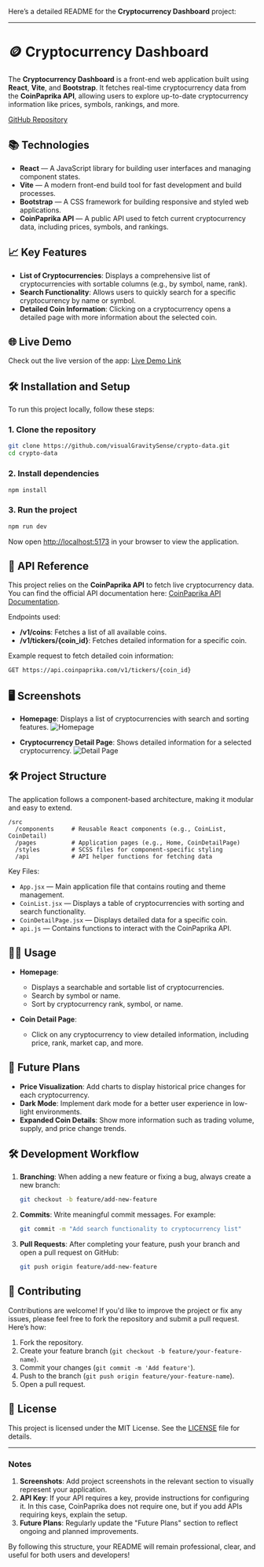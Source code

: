 Here’s a detailed README for the **Cryptocurrency Dashboard** project:

---

# 🪙 Cryptocurrency Dashboard

The **Cryptocurrency Dashboard** is a front-end web application built using **React**, **Vite**, and **Bootstrap**. It fetches real-time cryptocurrency data from the **CoinPaprika API**, allowing users to explore up-to-date cryptocurrency information like prices, symbols, rankings, and more.

[GitHub Repository](https://github.com/visualGravitySense/crypto-data)

## 📚 Technologies

- **React** — A JavaScript library for building user interfaces and managing component states.
- **Vite** — A modern front-end build tool for fast development and build processes.
- **Bootstrap** — A CSS framework for building responsive and styled web applications.
- **CoinPaprika API** — A public API used to fetch current cryptocurrency data, including prices, symbols, and rankings.

## 📈 Key Features

- **List of Cryptocurrencies**: Displays a comprehensive list of cryptocurrencies with sortable columns (e.g., by symbol, name, rank).
- **Search Functionality**: Allows users to quickly search for a specific cryptocurrency by name or symbol.
- **Detailed Coin Information**: Clicking on a cryptocurrency opens a detailed page with more information about the selected coin.

## 🌐 Live Demo

Check out the live version of the app: [Live Demo Link](#)

## 🛠 Installation and Setup

To run this project locally, follow these steps:

### 1. Clone the repository

```bash
git clone https://github.com/visualGravitySense/crypto-data.git
cd crypto-data
```

### 2. Install dependencies

```bash
npm install
```

### 3. Run the project

```bash
npm run dev
```

Now open [http://localhost:5173](http://localhost:5173) in your browser to view the application.

## 🔗 API Reference

This project relies on the **CoinPaprika API** to fetch live cryptocurrency data. You can find the official API documentation here: [CoinPaprika API Documentation](https://api.coinpaprika.com).

Endpoints used:
- **/v1/coins**: Fetches a list of all available coins.
- **/v1/tickers/{coin_id}**: Fetches detailed information for a specific coin.

Example request to fetch detailed coin information:
```bash
GET https://api.coinpaprika.com/v1/tickers/{coin_id}
```

## 🖥️ Screenshots

<!-- Add your project screenshots here -->
- **Homepage**: Displays a list of cryptocurrencies with search and sorting features.
  ![Homepage](https://link-to-your-screenshot.com)
  
- **Cryptocurrency Detail Page**: Shows detailed information for a selected cryptocurrency.
  ![Detail Page](https://link-to-your-screenshot.com)

## 🛠 Project Structure

The application follows a component-based architecture, making it modular and easy to extend.

```
/src
  /components     # Reusable React components (e.g., CoinList, CoinDetail)
  /pages          # Application pages (e.g., Home, CoinDetailPage)
  /styles         # SCSS files for component-specific styling
  /api            # API helper functions for fetching data
```

Key Files:
- `App.jsx` — Main application file that contains routing and theme management.
- `CoinList.jsx` — Displays a table of cryptocurrencies with sorting and search functionality.
- `CoinDetailPage.jsx` — Displays detailed data for a specific coin.
- `api.js` — Contains functions to interact with the CoinPaprika API.

## 🧑‍💻 Usage

- **Homepage**: 
  - Displays a searchable and sortable list of cryptocurrencies.
  - Search by symbol or name.
  - Sort by cryptocurrency rank, symbol, or name.
  
- **Coin Detail Page**: 
  - Click on any cryptocurrency to view detailed information, including price, rank, market cap, and more.

## 🔄 Future Plans

- **Price Visualization**: Add charts to display historical price changes for each cryptocurrency.
- **Dark Mode**: Implement dark mode for a better user experience in low-light environments.
- **Expanded Coin Details**: Show more information such as trading volume, supply, and price change trends.

## 🛠 Development Workflow

1. **Branching**: When adding a new feature or fixing a bug, always create a new branch:
   ```bash
   git checkout -b feature/add-new-feature
   ```

2. **Commits**: Write meaningful commit messages. For example:
   ```bash
   git commit -m "Add search functionality to cryptocurrency list"
   ```

3. **Pull Requests**: After completing your feature, push your branch and open a pull request on GitHub:
   ```bash
   git push origin feature/add-new-feature
   ```

## 👥 Contributing

Contributions are welcome! If you'd like to improve the project or fix any issues, please feel free to fork the repository and submit a pull request. Here’s how:

1. Fork the repository.
2. Create your feature branch (`git checkout -b feature/your-feature-name`).
3. Commit your changes (`git commit -m 'Add feature'`).
4. Push to the branch (`git push origin feature/your-feature-name`).
5. Open a pull request.

## 📝 License

This project is licensed under the MIT License. See the [LICENSE](LICENSE) file for details.

---

### Notes

1. **Screenshots**: Add project screenshots in the relevant section to visually represent your application.
2. **API Key**: If your API requires a key, provide instructions for configuring it. In this case, CoinPaprika does not require one, but if you add APIs requiring keys, explain the setup.
3. **Future Plans**: Regularly update the "Future Plans" section to reflect ongoing and planned improvements.

By following this structure, your README will remain professional, clear, and useful for both users and developers!